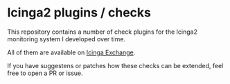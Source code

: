 # Icinga2 plugins / checks
  
This repository contains a number of check plugins for the Icinga2 monitoring system I developed over time.

All of them are available on [Icinga Exchange](https://exchange.icinga.com/BarbarossaTM).

If you have suggestens or patches how these checks can be extended, feel free to open a PR or issue.
